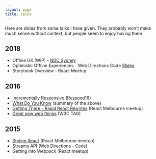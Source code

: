 ```yaml
---
layout: page
title: Talks 
---
```

Here are slides from some talks I have given. They probably won't make much sense without context, but people seem to enjoy having them

## 2018

 - Offline UX (WIP) - [NDC Sydney](https://ndcsydney.com/)
 - Optimistic Offline Experiences - Web Directions Code [Slides](offline-code-18)
 - Storybook Overview - React Meetup

## 2016
 - [Incrementally Responsive](respond-16) ([Respond16](https://www.webdirections.org/respond16/#speakers))
 - [What Do You Know](wdyk) (summary of the above)
 - [Getting There - Rapid React Rewrites](react-march) (React Melbourne meetup)
 - [Great new web things](oranges) (W3C TAG)

## 2015
 - [Styling React](react-july) (React Melbourne meetup)
 - Streams API (Web Directions - Code)
 - Getting into Webpack (React meetup)
